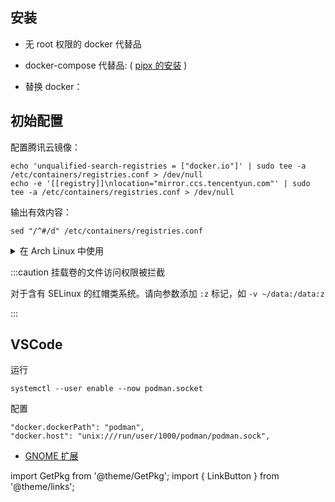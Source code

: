 ## 安装

- 无 root 权限的 docker 代替品

  <GetPkg name="podman" apt dnf pacman />

- <p>docker-compose 代替品:
  ( <a href="/docs/devenv/modern-cli/pipx" target="_blank">pipx 的安装</a> )</p>

  <GetPkg name="podman-compose" dnf pacman pipx />

- 替换 docker：

  <GetPkg name="podman-docker" dnf apt pacman />

## 初始配置

配置腾讯云镜像：

```shell
echo 'unqualified-search-registries = ["docker.io"]' | sudo tee -a /etc/containers/registries.conf > /dev/null
echo -e '[[registry]]\nlocation="mirror.ccs.tencentyun.com"' | sudo tee -a /etc/containers/registries.conf > /dev/null
```

输出有效内容：

    sed "/^#/d" /etc/containers/registries.conf

 <details className="let-details-to-gray">
<summary>在 Arch Linux 中使用</summary>

摘自 [ArchWiki](https://wiki.archlinux.org/title/Podman#Rootless_Podman):

```bash
echo `whoami`:10000:65536 | sudo tee -a /etc/subuid /etc/subgid
podman system migrate
```

</details>

:::caution 挂载卷的文件访问权限被拦截

对于含有 SELinux 的红帽类系统。请向参数添加 `:z` 标记，如 `-v ~/data:/data:z`

:::

## VSCode

<LinkButton outline href="vscode:extension/ms-azuretools.vscode-docker" name="安装" />

运行

    systemctl --user enable --now podman.socket

配置

    "docker.dockerPath": "podman",
    "docker.host": "unix:///run/user/1000/podman/podman.sock",

- [GNOME 扩展](https://extensions.gnome.org/extension/1500/containers/)

import GetPkg from '@theme/GetPkg';
import { LinkButton } from '@theme/links';
